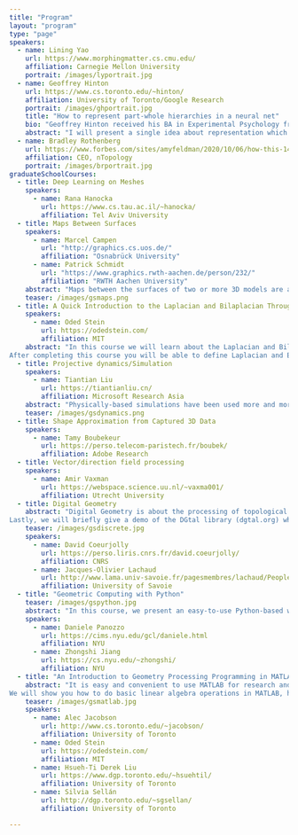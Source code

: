 ```yaml
---
title: "Program"
layout: "program"
type: "page"
speakers: 
  - name: Lining Yao
    url: https://www.morphingmatter.cs.cmu.edu/
    affiliation: Carnegie Mellon University
    portrait: /images/lyportrait.jpg
  - name: Geoffrey Hinton
    url: https://www.cs.toronto.edu/~hinton/
    affiliation: University of Toronto/Google Research
    portrait: /images/ghportrait.jpg
    title: "How to represent part-whole hierarchies in a neural net"
    bio: "Geoffrey Hinton received his BA in Experimental Psychology from Cambridge in 1970 and his PhD in Artificial Intelligence from Edinburgh in 1978. He did postdoctoral work at Sussex University and the University of California San Diego and spent five years as a faculty member in the Computer Science department at Carnegie-Mellon University. He then became a fellow of the Canadian Institute for Advanced Research and moved to the Department of Computer Science at the University of Toronto. He spent three years from 1998 until 2001 setting up the Gatsby Computational Neuroscience Unit at University College London and then returned to the University of Toronto where he is now an emeritus distinguished professor. From 2004 until 2013 he was the director of the program on \"Neural Computation and Adaptive Perception\" which is funded by the Canadian Institute for Advanced Research. Since 2013 he has been working half-time for Google in Mountain View and Toronto. Geoffrey Hinton is a fellow of the Royal Society, the Royal Society of Canada, and the Association for the Advancement of Artificial Intelligence. He is an honorary foreign member of the American Academy of Arts and Sciences and the National Academy of Engineering, and a former president of the Cognitive Science Society. He has received honorary doctorates from the University of Edinburgh, the University of Sussex, and the University of Sherbrooke. He was awarded the first David E. Rumelhart prize (2001), the IJCAI award for research excellence (2005), the  Killam prize for Engineering (2012) , The IEEE James Clerk Maxwell Gold medal (2016), and the  NSERC Herzberg Gold Medal (2010) which is Canada's top award in Science and Engineering. Geoffrey Hinton designs machine learning algorithms. His aim is to discover a learning procedure that is efficient at finding complex structure in large, high-dimensional datasets and to show that this is how the brain learns to see. He was one of the researchers who introduced the back-propagation algorithm and the first to use backpropagation for learning word embeddings. His other contributions to neural network research include Boltzmann machines, distributed representations, time-delay neural nets, mixtures of experts, variational learning, products of experts and deep belief nets.  His research group in Toronto made major breakthroughs in deep learning that have revolutionized speech recognition and object classification."
    abstract: "I will present a single idea about representation which allows advances made by several different groups to be combined into an imaginary system called GLOM. The advances include transformers, neural fields, contrastive representation learning, distillation and capsules. GLOM answers the question: How can a neural network with a fixed architecture parse an image into a part-whole hierarchy which has a different structure for each image? The idea is simply to use islands of identical vectors to represent the nodes in the parse tree. The talk will discuss the many ramifications of this idea.  If GLOM can be made to work, it should significantly improve the interpretability of the representations produced by transformer-like systems when applied to vision or language."
  - name: Bradley Rothenberg
    url: https://www.forbes.com/sites/amyfeldman/2020/10/06/how-this-140-million-design-software-startup-uses-math-to-help-power-the-shift-to-3d-printing/?sh=380a96fb36cc
    affiliation: CEO, nTopology
    portrait: /images/brportrait.jpg
graduateSchoolCourses:
  - title: Deep Learning on Meshes
    speakers:
      - name: Rana Hanocka
        url: https://www.cs.tau.ac.il/~hanocka/
        affiliation: Tel Aviv University
  - title: Maps Between Surfaces
    speakers:
      - name: Marcel Campen
        url: "http://graphics.cs.uos.de/"
        affiliation: "Osnabrück University"
      - name: Patrick Schmidt
        url: "https://www.graphics.rwth-aachen.de/person/232/"
        affiliation: "RWTH Aachen University"
    abstract: "Maps between the surfaces of two or more 3D models are a core building block in many geometry processing tasks. They allow transferring data (e.g. textures, labels, annotations, animations) from one object to another, they are used to establish correspondence within a data set (e.g. for machine learning purposes), and they are required when algorithms process multiple shapes at once (e.g. in co-analysis contexts or in co-processing scenarios like compatible remeshing). In this course we dive into theoretical as well as practical aspects of such maps from a computational point of view. Our main focus will be on homeomorphisms: maps that satisfy strict continuity and bijectivity criteria. These avoid any kind of undesirable tears or folds and thus provide a well-defined foundation for reliable algorithms. In three blocks, we will learn (1) how to computationally represent maps, (2) how to initially construct valid maps, in particular homeomorphisms, and (3) how to improve their quality via continuous optimization. In each chapter, we will work our way up from the well-studied case of maps in the plane to the more challenging case of maps between discrete curved surfaces."
    teaser: /images/gsmaps.png
  - title: A Quick Introduction to the Laplacian and Bilaplacian Through the Theory of Partial Differential Equations
    speakers:
      - name: Oded Stein
        url: https://odedstein.com/
        affiliation: MIT
    abstract: "In this course we will learn about the Laplacian and Bilaplacian operator, and develop mathematical tools for discussing these two popular operators in geometry processing. We will approach Laplacian and Bilaplacian from the point of view of the mathematical theory of partial differential equations and numerical analysis of finite elements. We will start with a solid mathematical foundation for the definition of Laplacian and Bilaplacian, as well as their associated partial differential equations, and discuss their solvability. Then we will discretize these operators using the finite element and mixed finite element methods, and superficially investigate their convergence. Having implemented the discrete Bilaplacian for triangle meshes, we will explore the application of this discrete operator to a variety of geometry processing problems, from smoothing and surface animation to distance computation.
After completing this course you will be able to define Laplacian and Bilaplacian as operators on Sobolev spaces, comment on their solvability, discretize them with the mixed finite element method, and know of some of the interesting applications for which the Bilaplacian can be used."
  - title: Projective dynamics/Simulation
    speakers:
      - name: Tiantian Liu
        url: https://tiantianliu.cn/
        affiliation: Microsoft Research Asia
    abstract: "Physically-based simulations have been used more and more in recent interactive applications. In this talk, we will cover the key ideas we have been using to accelerate our simulations,  utilizing the geometric information of the simulated objects. We will start from Projective Dynamics, an acceleration method to simulate mass-spring systems, and some simple finite element models such as the as-rigid-as-possible model. We show that Projective Dynamics can be seen as a quasi-Newton method that approximates the Hessian matrix of the elastic potential with a topological-aware Laplacian matrix. Other than assembling the Laplacian matrices, we can also use the mesh topology to propagate information throughout the entire simulated mesh. We will then show an efficient unstructured Galerkin multigrid algorithm using this idea. We summarize these strategies we used as localizing the nonlinearity and grouping the similars. During this course, we use these strategies as an example of how we use geometric information to accelerate simulations. And we look forward to seeing more geometric-based ideas in accelerated physically-based simulations."
    teaser: /images/gsdynamics.png
  - title: Shape Approximation from Captured 3D Data
    speakers:
      - name: Tamy Boubekeur
        url: https://perso.telecom-paristech.fr/boubek/
        affiliation: Adobe Research
  - title: Vector/direction field processing
    speakers:
      - name: Amir Vaxman 
        url: https://webspace.science.uu.nl/~vaxma001/
        affiliation: Utrecht University
  - title: Digital Geometry
    abstract: "Digital Geometry is about the processing of topological and geometrical objects defined in regular lattices (e.g. collection of voxels in 3d). Whereas representing quantities on regular, hierarchical or adaptive grids is a classical approach to spatially discretize a domain, processing the geometry of such objects requires us to revisit classical results from continuous or discrete mathematics. In this course, we will review tools and results that have been designed specifically to the geometry processing in Z^d. More precisely, we will present how processing regularly spaced data with integer coordinate embeddings may impact computational geometry algorithms, and how stability results (multigrid convergence) of differential quantities estimators (curvature tensor, Laplace-Beltrami,..) on boundaries of digital objects can be designed. Finally, we will present some elements of discrete calculus on digital surfaces.
Lastly, we will briefly give a demo of the DGtal library (dgtal.org) which contains a wide class of algorithms dedicated to the processing of such specific data."
    teaser: /images/gsdiscrete.jpg
    speakers: 
      - name: David Coeurjolly
        url: https://perso.liris.cnrs.fr/david.coeurjolly/
        affiliation: CNRS
      - name: Jacques-Olivier Lachaud
        url: http://www.lama.univ-savoie.fr/pagesmembres/lachaud/People/LACHAUD-JO/person.html
        affiliation: University of Savoie
  - title: "Geometric Computing with Python"
    teaser: /images/gspython.jpg
    abstract: "In this course, we present an easy-to-use Python-based workflow for applications in geometric computing and visualization. Our libraries have a shallow learning curve while also enable programmers to accomplish a wide variety of complex tasks. Furthermore, we adopt NumPy arrays as a common interface, which greatly simplifies serialization and interoperability with existing scientific computing packages. Finally, our libraries are performant, with most computations in C++ and a minimal overhead interface to Python. In addition, we present a demo on using the libraries to implement a geometry processing algorithm with ease. By the end of the course, attendees will have exposure to a set of simple, composable, and high-performance tools for geometric computing."
    speakers:
      - name: Daniele Panozzo
        url: https://cims.nyu.edu/gcl/daniele.html
        affiliation: NYU
      - name: Zhongshi Jiang
        url: https://cs.nyu.edu/~zhongshi/
        affiliation: NYU
  - title: "An Introduction to Geometry Processing Programming in MATLAB with gptoolbox"
    abstract: "It is easy and convenient to use MATLAB for research and teaching in geometry processing. In this tutorial we will teach you the very basics of geometry processing in MATLAB using the simple library gptoolbox, which implements a plethora of standard geometry processing algorithms.
We will show you how to do basic linear algebra operations in MATLAB, how to manipulate geometric objects, how to display surfaces, and how to do some popular geometry processing operations in MATLAB's powerful interactive environment."
    teaser: /images/gsmatlab.jpg
    speakers: 
      - name: Alec Jacobson
        url: http://www.cs.toronto.edu/~jacobson/
        affiliation: University of Toronto
      - name: Oded Stein
        url: https://odedstein.com/
        affiliation: MIT
      - name: Hsueh-Ti Derek Liu
        url: https://www.dgp.toronto.edu/~hsuehtil/
        affiliation: University of Toronto
      - name: Silvia Sellán
        url: http://dgp.toronto.edu/~sgsellan/
        affiliation: University of Toronto

---
```


